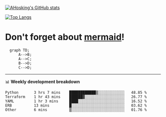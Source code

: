 [![AHosking's GitHub stats](https://github-readme-stats.vercel.app/api?username=ahosking&count_private=true&show_icons=true&theme=onedark&hide_rank=true&include_all_commits=true)](https://github.com/ahosking)

[![Top Langs](https://github-readme-stats.vercel.app/api/top-langs/?username=ahosking&layout=compact&theme=onedark)](https://github.com/ahosking)


# Don't forget about [mermaid](https://github.blog/2022-02-14-include-diagrams-markdown-files-mermaid/)!

```mermaid
  graph TD;
      A-->B;
      A-->C;
      B-->D;
      C-->D;
```
-------

📊 **Weekly development breakdown**

<!--START_SECTION:waka-->

```text
Python       3 hrs 7 mins    ████████████▒░░░░░░░░░░░░   48.85 %
Terraform    1 hr 43 mins    ██████▓░░░░░░░░░░░░░░░░░░   26.77 %
YAML         1 hr 3 mins     ████░░░░░░░░░░░░░░░░░░░░░   16.52 %
ERB          13 mins         █░░░░░░░░░░░░░░░░░░░░░░░░   03.62 %
Other        6 mins          ▒░░░░░░░░░░░░░░░░░░░░░░░░   01.76 %
```

<!--END_SECTION:waka-->
